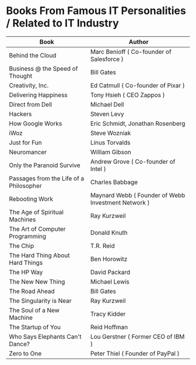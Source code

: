 Books From Famous IT Personalities / Related to IT Industry
================================


Book | Author 
------------ | -------------
Behind the Cloud|Marc Benioff ( Co-founder of Salesforce )
Business @ the Speed of Thought|Bill Gates
Creativity, Inc.|Ed Catmull ( Co-founder of Pixar )
Delivering Happiness|Tony Hsieh ( CEO Zappos )
Direct from Dell|Michael Dell
Hackers|Steven Levy
How Google Works|Eric Schmidt, Jonathan Rosenberg
iWoz|Steve Wozniak
Just for Fun|Linus Torvalds
Neuromancer|William Gibson
Only the Paranoid Survive|Andrew Grove ( Co-founder of Intel )
Passages from the Life of a Philosopher|Charles Babbage
Rebooting Work|Maynard Webb ( Founder of Webb Investment Network )
The Age of Spiritual Machines|Ray Kurzweil
The Art of Computer Programming|Donald Knuth
The Chip|T.R. Reid 
The Hard Thing About Hard Things|Ben Horowitz
The HP Way|David Packard 
The New New Thing|Michael Lewis
The Road Ahead|Bill Gates
The Singularity is Near|Ray Kurzweil
The Soul of a New Machine|Tracy Kidder 
The Startup of You|Reid Hoffman
Who Says Elephants Can't Dance?|Lou Gerstner ( Former CEO of IBM )
Zero to One|Peter Thiel ( Founder of PayPal )
